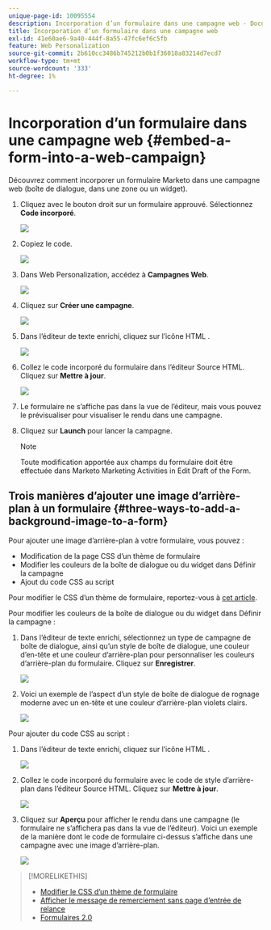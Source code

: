 ```yaml
---
unique-page-id: 10095554
description: Incorporation d’un formulaire dans une campagne web - Documents Marketo - Documentation du produit
title: Incorporation d’un formulaire dans une campagne web
exl-id: 41e60ae6-9a40-444f-8a55-47fc6ef6c5fb
feature: Web Personalization
source-git-commit: 2b610cc3486b745212b0b1f36018a83214d7ecd7
workflow-type: tm+mt
source-wordcount: '333'
ht-degree: 1%

---
```


# Incorporation d’un formulaire dans une campagne web {#embed-a-form-into-a-web-campaign}

Découvrez comment incorporer un formulaire Marketo dans une campagne web (boîte de dialogue, dans une zone ou un widget).

1. Cliquez avec le bouton droit sur un formulaire approuvé. Sélectionnez **Code incorporé**.

   ![](assets/image2015-12-16-10-3a58-3a39.png)

1. Copiez le code.

   ![](assets/image2015-12-16-11-3a16-3a24.png)

1. Dans Web Personalization, accédez à **Campagnes Web**.

   ![](assets/web-campaigns-hand-7.jpg)

1. Cliquez sur **Créer une campagne**.

   ![](assets/create-new-web-campaign-hand-1.jpg)

1. Dans l’éditeur de texte enrichi, cliquez sur l’icône HTML .

   ![](assets/five-1.png)

1. Collez le code incorporé du formulaire dans l’éditeur Source HTML. Cliquez sur **Mettre à jour**.

   ![](assets/six-1.png)

1. Le formulaire ne s’affiche pas dans la vue de l’éditeur, mais vous pouvez le prévisualiser pour visualiser le rendu dans une campagne.

1. Cliquez sur **Launch** pour lancer la campagne.

   >[!NOTE]
   >
   >Toute modification apportée aux champs du formulaire doit être effectuée dans Marketo Marketing Activities in Edit Draft of the Form.

## Trois manières d’ajouter une image d’arrière-plan à un formulaire {#three-ways-to-add-a-background-image-to-a-form}

Pour ajouter une image d’arrière-plan à votre formulaire, vous pouvez :

* Modification de la page CSS d’un thème de formulaire
* Modifier les couleurs de la boîte de dialogue ou du widget dans Définir la campagne
* Ajout du code CSS au script

Pour modifier le CSS d’un thème de formulaire, reportez-vous à [cet article](/help/marketo/product-docs/demand-generation/forms/form-design/edit-the-css-of-a-form-theme.md).

Pour modifier les couleurs de la boîte de dialogue ou du widget dans Définir la campagne :

1. Dans l’éditeur de texte enrichi, sélectionnez un type de campagne de boîte de dialogue, ainsi qu’un style de boîte de dialogue, une couleur d’en-tête et une couleur d’arrière-plan pour personnaliser les couleurs d’arrière-plan du formulaire. Cliquez sur **Enregistrer**.

   ![](assets/image2015-12-29-18-3a28-3a31.png)

1. Voici un exemple de l’aspect d’un style de boîte de dialogue de rognage moderne avec un en-tête et une couleur d’arrière-plan violets clairs.

   ![](assets/image2015-12-29-18-3a27-3a31.png)

Pour ajouter du code CSS au script :

1. Dans l’éditeur de texte enrichi, cliquez sur l’icône HTML .

   ![](assets/image2015-12-29-17-3a56-3a13.png)

1. Collez le code incorporé du formulaire avec le code de style d’arrière-plan dans l’éditeur Source HTML. Cliquez sur **Mettre à jour**.

   ![](assets/image2015-12-29-18-3a1-3a15.png)

1. Cliquez sur **Aperçu** pour afficher le rendu dans une campagne (le formulaire ne s’affichera pas dans la vue de l’éditeur). Voici un exemple de la manière dont le code de formulaire ci-dessus s’affiche dans une campagne avec une image d’arrière-plan.

   ![](assets/image2015-12-29-18-3a20-3a35.png)

>[!MORELIKETHIS]
>
>* [Modifier le CSS d’un thème de formulaire](/help/marketo/product-docs/demand-generation/forms/form-design/edit-the-css-of-a-form-theme.md)
>* [Afficher le message de remerciement sans page d’entrée de relance](https://developers.marketo.com/blog/show-thank-you-message-without-a-follow-up-landing-page/)
>* [Formulaires 2.0](https://experienceleague.adobe.com/fr/docs/marketo-developer/marketo/javascriptapi/forms-api-reference)
